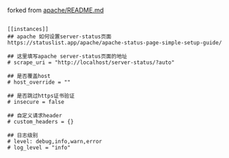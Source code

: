 forked from [apache/README.md](https://github.com/Lusitaniae/apache_exporter/tree/master/README.md)

```

[[instances]]
## apache 如何设置server-status页面 https://statuslist.app/apache/apache-status-page-simple-setup-guide/

## 这里填写apache server-status页面的地址
# scrape_uri = "http://localhost/server-status/?auto"

## 是否覆盖host
# host_override = ""

## 是否跳过https证书验证
# insecure = false

## 自定义请求header
# custom_headers = {}

## 日志级别
# level: debug,info,warn,error
# log_level = "info"
```